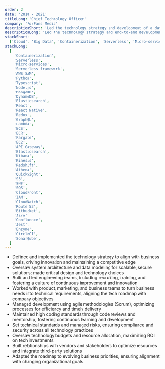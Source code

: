 ```yaml
---
order: 2
date: '2018 - 2021'
titleLong: 'Chief Technology Officer'
company: 'ForFans Media'
descriptionShort: 'Led the technology strategy and development of a data-driven platform and built a high-performing team to deliver a scalable solution for content analysis and personalized strategies'
descriptionLong: 'Led the technology strategy and end-to-end development of a data-driven platform from the ground up, designed to categorize and analyze content creators through advanced analytics. Architected the design and successfully built a high-performing team, delivering a scalable solution that enhanced decision-making and personalized content strategies'
stackShort:
  ['Cloud', 'Big Data', 'Containerization', 'Serverless', 'Micro-services', 'IaC', 'Python', 'Typescript', 'CI/CD']
stackLong:
  [
    'Containerization',
    'Serverless',
    'Micro-services',
    'Serverless framework',
    'AWS SAM',
    'Python',
    'Typescript',
    'Node.js',
    'MongoDB',
    'DynamoDB',
    'Elasticsearch',
    'React',
    'React Native',
    'Redux',
    'GraphQL',
    'Lambda',
    'ECS',
    'ECR',
    'Fargate',
    'EC2',
    'API Gateway',
    'Elasticsearch',
    'Kibana',
    'Kinesis',
    'Redshift',
    'Athena',
    'QuickSight',
    'S3',
    'SNS',
    'SQS',
    'CloudFront',
    'IAM',
    'CloudWatch',
    'Route 53',
    'Bitbucket',
    'Jira',
    'Confluence',
    'Jest',
    'Enzyme',
    'CircleCI',
    'SonarQube',
  ]
---
```


<p>
  <ul>
    <li><span class="text-gray-50">Defined and implemented the technology strategy</span> to align with business goals, driving innovation and maintaining a competitive edge</li>
    <li><span class="text-gray-50">Oversaw system architecture</span> and <span class="text-gray-50">data modeling</span> for <span class="text-gray-50">scalable</span>, <span class="text-gray-50">secure</span> solutions; made critical design and technology choices</li>
    <li><span class="text-gray-50">Built and led engineering teams</span>, including recruiting, training, and fostering a culture of continuous improvement and innovation</li>
    <li>Worked with product, marketing, and business teams to <span class="text-gray-50">turn business needs into technical requirements</span>, aligning the tech roadmap with company objectives</li>
    <li><span class="text-gray-50">Managed development</span> using agile methodologies (Scrum), optimizing processes for efficiency and timely delivery</li>
    <li><span class="text-gray-50">Maintained high coding standards</span> through code reviews and mentorship, fostering continuous learning and development</li>
    <li>Set technical standards and managed risks, ensuring <span class="text-gray-50">compliance</span> and <span class="text-gray-50">security</span> across all technology practices</li>
    <li>Oversaw technology <span class="text-gray-50">budgets</span> and <span class="text-gray-50">resource allocation</span>, maximizing ROI on tech investments</li>
    <li>Built <span class="text-gray-50">relationships</span> with <span class="text-gray-50">vendors</span> and <span class="text-gray-50">stakeholders</span> to optimize resources and integrate third-party solutions</li>
    <li>Adapted the <span class="text-gray-50">roadmap</span> to <span class="text-gray-50">evolving business priorities</span>, ensuring alignment with changing organizational goals</li>
  </ul>
</p>
